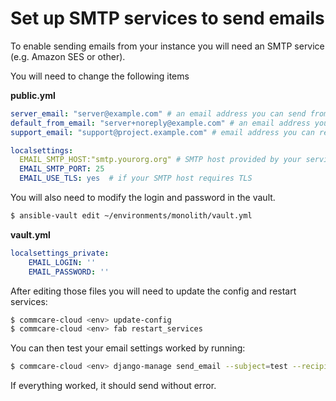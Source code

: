# Set up SMTP services to send emails

To enable sending emails from your instance you will need an SMTP service (e.g. Amazon SES or other).

You will need to change the following items

**public.yml**
```yaml
server_email: "server@example.com" # an email address you can send from
default_from_email: "server+noreply@example.com" # an email address you can send from
support_email: "support@project.example.com" # email address you can receive support requests to

localsettings:
  EMAIL_SMTP_HOST:"smtp.yourorg.org" # SMTP host provided by your service
  EMAIL_SMTP_PORT: 25
  EMAIL_USE_TLS: yes  # if your SMTP host requires TLS
```

You will also need to modify the login and password in the vault.

```bash
$ ansible-vault edit ~/environments/monolith/vault.yml
```

**vault.yml**
```yaml
localsettings_private:
    EMAIL_LOGIN: ''
    EMAIL_PASSWORD: ''
```


After editing those files you will need to update the config and restart services:
```bash
$ commcare-cloud <env> update-config
$ commcare-cloud <env> fab restart_services
```

You can then test your email settings worked by running:
```bash
$ commcare-cloud <env> django-manage send_email --subject=test --recipients="youremail@example.com" "This is a test message"
```

If everything worked, it should send without error.
